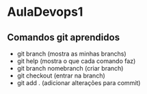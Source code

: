 # AulaDevops1

## Comandos git aprendidos

- git branch (mostra as minhas branchs)
- git help (mostra o que cada comando faz)
- git branch nomebranch (criar branch)
- git checkout (entrar na branch)
- git add . (adicionar alterações para commit)